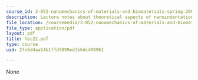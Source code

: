 ```yaml
---
course_id: 3-052-nanomechanics-of-materials-and-biomaterials-spring-2007
description: Lecture notes about theoretical aspects of nanoindentation.
file_location: /coursemedia/3-052-nanomechanics-of-materials-and-biomaterials-spring-2007/2fc6d4aa54b1ffdf899ed3b6dc408961_lec22.pdf
file_type: application/pdf
layout: pdf
title: lec22.pdf
type: course
uid: 2fc6d4aa54b1ffdf899ed3b6dc408961

---
```

None